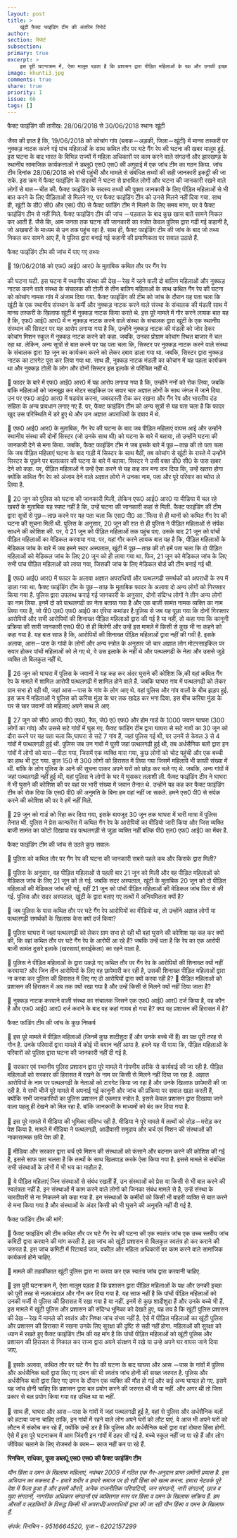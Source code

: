 ```yaml
---
layout: post
title: >
    खूंटी फैक्ट फाइंडिंग टीम की अंतरिम रिपोर्ट
author:
section: रिपोर्ट
subsection:
primary: true
excerpt: >
    इस पूरी घटनाक्रम में, ऐसा मालूम पड़ता है कि प्रशासन द्वारा पीड़ित महिलाओं के पक्ष और उनकी इच्छा को पूरी तरह से नज़रअंदाज़ और गौन कर दिया गया है. यह साफ नहीं है कि पांचों पीड़ित महिलाओं को उनकी मर्जी से पुलिस की हिरासत में रखा गया है या नहीं.
image: khunti3.jpg
comments: true
share: true
priority: 1
issue: 66
tags: []
---
```


फैक्ट फाइंडिंग की तारीख: 28/06/2018 से 30/06/2018 स्थानः खूंटी

जैसा की ज्ञात है कि, 19/06/2018 को कोचांग गांव (ब्लाक－अड़की, जिला－खूंटी) में मानव तस्करी पर नुक्कड़ नाटक करने गई पांच महिलाओं के साथ कथित तौर पर घटे गैंग रेप की घटना की खबर मालूम हुई. इस घटना के बाद भारत के विभिन्न राज्यों में महिला अधिकारों पर काम करने वाले संगठनों और झारखण्ड़ के स्थानीय सामाजिक कार्यकत्ताओं ने डब्लू0 एस0 एस0 की अगुवाई में एक जांच टीम का गठन किया. जांच टीम दिनांक 28/06/2018 को रांची पहुंची और मामले से संबंधित तथ्यों की सही जानकारी इकट्ठी की जा सके. इस क्रम में फैक्ट फाइंडिंग के सदस्यों ने घटना से प्रभावित लोगों और घटना की जानकारी रखने वाले लोगों से बात－चीत की. फैक्ट फाइंडिंग के सदस्य तथ्यों की पुक्ता जानकारी के लिए पीड़ित महिलाओं से भी बात करने के लिए पीड़िताओं से मिलने गए, पर फैक्ट फाइंडिंग टीेम को उनसे मिलने नहीं दिया गया. साथ ही, खूंटी के डी0 सी0 और एस0 पी0 से फैक्ट फांडिंग टीम ने मिलने के लिए समय मांगा, पर वे फैक्ट फाइंडिंग टीम से नहीं मिले. फैक्ट फाइंडिंग टीम की जांच －पड़ताल के बाद कुछ खास बातें सामने निकल कर आती हैं. जैसे कि, आम जनता तक घटना की जानकारी का स्त्रोत केवल पुलिस द्वारा गढी गई कहानी है, जो अखबारों के माध्यम से उन तक पहुंच रहा है. साथ ही, फैक्ट फाइंडिंग टीम की जांच के बाद जो तथ्य निकल कर सामने आए हैं, वे पुलिस द्वारा बनाई गई कहानी की प्रमाणिकता पर सवाल उठाते हैं.

फैक्ट फाइंडिंग टीम की जांच में पाए गए तथ्यः

 19/06/2018 को एफ0 आई0 आर0 के मुताबिक कथित तौर पर गैंग रेप

की घटना घटी. इस घटना में स्थानीय संस्था की देख－रेख में रहने वाली दो बालिग महिलाओं और नुक्कड़ नाटक करने वाले संस्था के संचालक की टोली से तीन बालिग महिलाओं के साथ कथित गैंग रेप की घटना को कोचांग नामक गांव में अंजाम दिया गया. फैक्ट फाइंडिंग की टीम को जांच के दौरान यह पता चला कि खूंटी के एक स्थानीय संस्थान के कर्मी और नुक्कड़ नाटक करने वाले संस्था के संचालक की मंडली साथ में मानव तस्करी के खिलाफ खूंटी में नुक्कड़ नाटक किया करते थे. इस पूरे मामले में गौर करने लायक बात यह है कि, एफ0 आई0 आर0 में न नुक्कड़ नाटक करने वाले संस्था के संचालक द्वारा खूंटी के एक स्थानीय संस्थान की सिस्टर पर यह आरोप लगाया गया है कि, उन्होंने नुक्कड़ नाटक की मंडली को जोर देकर कोचांग मिशन स्कूल में नुक्कड़ नाटक करने को कहा. जबकि, उनका प्रोग्राम कोचांग स्थित बाजार में चल रहा था. लेकिन, अन्य सूत्रों से बात करने पर यह पता चला कि, सिस्टर पर नुक्कड़ नाटक करने वाले संस्था के संचालक द्वारा 19 जून का कार्यक्रम करने को लेकर दबाव डाला गया था. जबकि, सिस्टर द्वारा नुक्कड़ नाटक का टारगेट पूरा कर लिया गया था. साथ ही, नुक्कड़ नाटक मंडली का कोचांग में यह पहला कार्यक्रम था और नुक्कड़ टोली के लोग और दोनों सिस्टर इस इलाके से परिचित नहीं थे.

 फादर के बारे में एफ0 आई0 आर0 में यह आरोप लगाया गया है कि, उन्होंने ननों को रोक लिया, जबकि बांकि महिलाओं को जानबूझ कर मोटर साइकिल पर सवार चार अज्ञात लोगों के साथ जंगल में जाने दिया. उन पर एफ0 आई0 आर0 में षडयंत्र करना, जबरदस्ती रोक कर रखना और गैंग रेप और भारतीय दंड संहिता के अन्य प्रावधान लगाए गए हैं. पर, फैक्ट फाइंडिंग टीम को अन्य सूत्रों से यह पता चला है कि फादर खुद उस परिस्थिति में डरे हुए थे और उन अज्ञात अपराधियों के दबाव में थे.

 एफ0 आई0 आर0 के मुताबिक, गैंग रेप की घटना के बाद जब पीड़ित महिलाएं वापस आई और उन्होंने स्थानीय संस्था की दोनों सिस्टर (जो उनके साथ थी) को घटना के बारे में बताया, तो उन्होंने घटना की जानकारी देने से मना किया. जबकि, फैक्ट फाइंडिंग टीम ने जब इसके बारे में पूछ－ताछ की तो पता चला कि जब पीड़ित महिलाएं घटना के बाद गाड़ी में सिस्टर के साथ बैठीं, तब कोचांग से खूंटी के रास्ते में उन्होंने सिस्टर के पूछने पर बलात्कार की घटना के बारे में बताया. सिस्टर ने उसी वक्त डी0 सी0 के पास खबर देने को कहा. पर, पीड़ित महिलाओं ने उन्हें ऐसा करने से यह कह कर मना कर दिया कि, उन्हें खतरा होगा क्योंकि कथित गैंग रेप को अंजाम देने वाले अज्ञात लोगो ने उनका नाम, पता और पूरे परिवार का ब्योरा ले लिया है.

 20 जून को पुलिस को घटना की जानकारी मिली, लेकिन एफ0 आई0 आर0 या मीडिया में चल रहे खबरों के मुताबिक यह स्पष्ट नहीं है कि, उन्हें घटना की जानकारी कहां से मिली. फैक्ट फाइंडिंग की टीम द्वारा सूत्रों से पूछ－ताछ करने पर यह पता चला कि एस0 पी0 आॅफिस से ही थानों को कथित गैंग रेप की घटना की सूचना मिली थी. पुलिस के अनुसार, 20 जून की रात से ही पुलिस ने पीड़ित महिलाओं से संर्पक साधने की कोशिश की. पर, वे 21 जून को पीड़ित महिलाओं तक पहुंच पाए. उसके बाद 21 जून को पांचों पीड़ित महिलाओं का मेडिकल करवाया गया. पर, यहां गौर करने लायक बात यह है कि, पीड़ित महिलाओं के मेडिकल जांच के बारे में जब हमने सदर अस्पताल, खूंटी में पूछ－ताछ की तो हमें पता चला कि दो पीड़ित महिलाओं को मेडिकल जांच के लिए 20 जून को ही लाया गया था. फिर, 21 जून को मेडिकल जांच के लिए सभी पांच पीड़ित महिलाओं को लाया गया, जिसकी जांच के लिए मेडिकल बोर्ड की टीम बनाई गई थी.

 एफ0 आई0 आर0 में फादर के अलावा अज्ञात अपराधियों और पत्थलगढी समर्थकों को अपराधी के रुप में डाला गया था. फैक्ट फाइंडिंग टीम के पूछ－ताछ के मुताबिक फादर के अलावा दो अन्य लोगों को गिरफ्तार किया गया है. पुलिस द्वारा उपलब्ध कराई गई जानकारी के अनुसार, दोनों संदिग्ध लोगों ने तीन अन्य लोगों का नाम लिया. इनमें दो को पत्थलगढी का नेता बताया गया है और एक बाजी सामंत नामक व्यक्ति का नाम लिया गया है, जो पी0 एल0 एफ0 आई0 का एरिया कमांडर है.पुलिस से जब यह पूछा गया कि दोनों गिरफ्तार आरोपियों और सभी आरोपियों की शिनाख्त पीड़ित महिलाओं द्वारा की गई है या नहीं, तो कहा गया कि कानूनी प्रक्रिया की सारी जानकारी एस0 पी0 से ही मिलेगी और उन्हें इस मामले में किसी से कुछ भी ना कहने को कहा गया है. यह बात साफ है कि, आरोपियों की शिनाख्त पीड़ित महिलाओं द्वारा नहीं की गयी है. इसके अलावा, आस－पास के गांवो के लोगों और अन्य स्त्रोत के अनुसार जो चार अज्ञात लोग मोटरसाइकिल पर सवार होकर पांचों महिलाओं को ले गए थे, वे उस इलाके के नहीं थे और पत्थलगढी के नेता और उससे जुड़े व्यक्ति तो बिलकुल नहीं थे.

 26 जून को घाघरा में पुलिस के जवानों ने यह कह कर अंदर घुसने की कोशिश कि,की वहां कथित गैंग रेप के मामले में शामिल आरोपी पत्थलगढी में शामिल होने वाले हैं. जबकि घाघरा गांव में पत्थलगढी को लेकर ग्राम सभा हो रही थी, जहां आस－पास के गांव के लोग आए थे. वहां पुलिस और गांव वालों के बीच झड़प हुई. इस क्रम में महिलाओं ने पुलिस को करिया मुंडा के घर तक खदेड़ कर भगा दिया. इस बीच करिया मुंडा के घर से चार जवानों को महिलाएं अपने साथ ले आए.

 27 जून को सी0 आर0 पी0 एफ0, रैफ, जे0 ए0 एफ0 और होम गार्ड के 1000 जवान घाघरा (300 लोगों का गांव) और उससे सटे गांवों में घुस गए. फैक्ट फांडिंग टीम द्वारा घाघरा से सटे गावों का 30 जून को दौरा करने पर यह पता चला कि,घाघरा से सटे 7 गांव हैं, जहां पुलिस गई थी, पर उनमें से केवल 3 से 4 गांवों में पत्थलगड़ी हुई थी. पुलिस जब उन गावों में घुसी जहां पत्थलगढी हुई थी, तब अर्धसैनिक बलों द्वारा इन गांवों में लोगों को मारा－पीटा गया, जिसमें एक व्यक्ति मारा गया, कुछ लोगों को चोट पहुंची और एक बच्ची का हाथ भी टूट गया. कुल 150 से 300 लोगों को हिरासत में लिया गया जिसमें महिलायें भी काफी संख्या में थीं. बांकि के लोग पुलिस के आने की सूचना पाकर अपने घरों को छोड़ कर चले गए थे. जबकि, अन्य गांवों में जहां पत्थलगढ़ी नहीं हुई थी, वहां पुलिस ने लोगों के घर में घुसकर तलाशी ली. फैक्ट फाइंडिंग टीम ने घाघरा में भी घुसने की कोशिश की पर वहां पर भारी संख्या में जवान तैनात थे. उन्होंने यह कह कर फैक्ट फाइंडिंग टीम को रोक दिया कि एस0 पी0 की अनुमति के बिना हम वहां नहीं जा सकते. हमने एस0 पी0 से संर्पक करने की कोशिश की पर वे हमें नहीं मिले.

 29 जून को गार्ड को रिहा कर दिया गया, इसके बावजूद 30 जून तक घाघरा में भारी मात्रा में पुलिस तैनात थी. पुलिस ने प्रेस कान्फरेंस में कथित गैंग रेप के आरोपियों का वीडियो जारी किया और जिस व्यक्ति बाजी सामंत का फोटो दिखाया वह पत्थलगड़ी से जुड़ा व्यक्ति नहीं बल्कि पी0 एल0 एफ0 आई0 का मेंबर है.

फैक्ट फाइंडिंग टीम की जांच से उठते कुछ सवालः

 पुलिस को कथित तौर पर गैंग रेप की घटना की जानकारी सबसे पहले कब और किसके द्वारा मिली?

 पुलिस के अनुसार, वह पीड़ित महिलाओं से पहली बार 21 जून को मिली और वह पीड़ित महिलाओं को मेडिकल जांच के लिए 21 जून को ले गई. जबकि सदर अस्पताल, खूंटी के मुताबिक 20 जून को दो पीड़ित महिलाओं की मेडिकल जांच की गई, वहीं 21 जून को पांचों पीड़ित महिलाओं की मेडिकल जांच फिर से की गई. पुलिस और सदर अस्पताल, खूंटी के द्वारा बताए गए तत्थों में अनियमितता क्यों है?

 जब पुलिस के पास कथित तौर पर घटे गैंग रेप आरोपियों का वीडियो था, तो उन्होंने अज्ञात लोगों या पत्थलगढ़ी समर्थकों के खिलाफ केस क्यों दर्ज किया?

 पुलिस घाघरा में जहां पत्थलगढ़ी को लेकर ग्राम सभा हो रही थी वहां घुसने की कोशिश यह कह कर क्यों की, कि वहां कथित तौर पर घटे गैंग रेप के आरोपी आ रहे हैं? जबकि उन्हें पता है कि रेप का एक आरोपी बाजी सामंत दूसरे इलाके (खरसावां,सराईकेला) का रहने वाला है.

 पुलिस ने पीड़ित महिलाओं के द्वारा पकड़े गए कथित तौर पर गैंग रेप के आरोपियों की शिनाख्त क्यों नहीं करवाया? और जिन तीन आरोपियों के लिए वह छापेमारी कर रही है, उसकी शिनाख्त पीड़ित महिलाओं द्वारा ना करवा कर पुलिस की हिरासत में लिए गए दो आरोपियों द्वारा क्यों करवा रही है?  पीड़ित महिलाओं को प्रशासन की हिरासत में अब तक क्यों रखा गया है और उन्हें किसी से मिलने क्यों नहीं दिया जाता है?

 नुक्कड़ नाटक करवाने वाली संस्था का संचालक जिसने एक एफ0 आई0 आर0 दर्ज किया है, वह कौन है और एफ0 आई0 आर0 दर्ज कराने  के बाद वह कहां गायब हो गया है? क्या वह प्रशासन की हिरासत में है?

फैक्ट फांडिंग टीम की जांच के कुछ निष्कर्ष

 इस पूरे मामले में पीड़ित महिलाओं (जिनमें कुछ शादीशुदा हैं और उनके बच्चे भी हैं) का पक्ष पूरी तरह से गौन है. उनके परिवारों द्वारा मामले में कोई भी बयान नहीं आया है. हमने यह भी पाया कि, पीड़ित महिलाओं के परिवारों को पुलिस द्वारा घटना की जानकारी नहीं दी गई है.

 सरकार एवं स्थानीय पुलिस प्रशासन द्वारा पूरे मामले में गोपनीय तरीके से कार्यवाई की जा रही है. पीड़ित महिलाओं को सरकार की हिरासत में रखने के नाम पर किसी से मिलने नहीं दिया जा रहा है. अज्ञात आरोपियों के नाम पर पत्थलगढी के नेताओं को टारगेट किया जा रहा है और उनके खिलाफ छापेमारी की जा रही है. ये सभी चीजें पूरे मामले में अपनाई गई कानूनी और जांच की प्रक्रिया पर सवाल खड़ा करती हैं, क्योंकि सभी जानकारियों का पुलिस प्रशासन ही एकमात्र स्त्रोत है. इससे केवल प्रशासन द्वारा दिखाया जाने वाला पहलू ही देखने को मिल रहा है. बांकि जानकारी के माध्यमों को बंद कर दिया गया है.

 इस पूरे मामले में मीडिया की भूमिका संदिग्ध रही है. मीडिया ने पूरे मामले में तत्थों को तोड़－मरोड़ कर पेश किया है. मामले में मीडिया ने पत्थलगढ़ी, आदीवासी समुदाय और चर्च एवं मिशन की संस्थाओं की नाकारात्मक छवि पेश की है.

 मीडिया और सरकार द्वारा चर्च एवे मिशन की संस्थाओं को फंसाने और बदनाम करने की कोशिश की गई है, इससे साफ पता चलता है कि तत्थों  के साथ खिलवाड़ करके ऐसा किया गया है. इससे मामले से संबंधित सभी संस्थाओं के लोगों में भी भय का माहौल है.

 ये पीड़ित महिलाएं जिन संस्थाओं से संबंध रखतीं हैं, उन संस्थाओं को प्रेस या किसी से भी बात करने की स्वतंत्रता नहीं है. इन संस्थाओं में काम करने वाले लोगों को जिनका संबंध मामले से है, उन्हें संस्था के चारदीवारी से ना निकलने को कहा गया है. इन संस्थाओं के कर्मीयों को किसी भी बाहरी व्यक्ति से बात करने से मना किया गया है और संस्थाओं के अंदर किसी को भी घुसने की अनुमति नहीं दी गई है.

फैक्ट फांडिंग टीम की मांगें:

 फैक्ट फाइंडिंग की टीम कथित तौर पर घटे गैंग रेप की घटना की एक स्वतंत्र जांच एक उच्च स्तरीय जांच कमिटी द्वारा करवाने की मांग करती है. इस जांच को खूंटी प्रशासन से बिलकुल स्वतंत्र हो कर कराने की जरुरत है. इस जांच कमिटी में रिटायर्ड जज, वकील और महिला अधिकारों पर काम करने वाले सामाजिक कार्यकर्ता होने चाहिए.

 मामले की तहकीकात खूंटी पुलिस द्वारा ना करवा कर एक स्वतंत्र जांच द्वारा करवानी चाहिए.

 इस पूरी घटनाक्रम में, ऐसा मालूम पड़ता है कि प्रशासन द्वारा पीड़ित महिलाओं के पक्ष और उनकी इच्छा को पूरी तरह से नज़रअंदाज़ और गौन कर दिया गया है. यह साफ नहीं है कि पांचों पीड़ित महिलाओं को उनकी मर्जी से पुलिस की हिरासत में रखा गया है या नहीं. इनमें से कुछ शादीशुदा हैं और उनके बच्चे भी हैं. इस मामले में खूंटी पुलिस और प्रशासन की संदिग्ध भूमिका को देखते हुए, यह तय है कि खूंटी पुलिस प्रशासन की देख－रेख में मामले की स्वतंत्र और निष्प्क्ष जांच संभव नहीं है. ऐसे में पीड़ित महिलाओं का खूंटी पुलिस और प्रशासन की हिरासत में रखना उनके लिए सुरक्षा की दृष्टि से सही नहीं होगा. महिलाओं की सुरक्षा को ध्यान में रखते हुए फैक्ट फाइंडिंग टीम की यह मांग है कि पांचों पीड़ित महिलाओं को खूंटी पुलिस और प्रशासन की हिरासत से निकाल कर राज्य द्वारा अपने संरक्षण में रखे या उन्हे अपने घर वापस जाने दिया जाए.

 इसके अलावा, कथित तौर पर घटे गैंग रेप की घटना के बाद घाघरा और आस －पास के गांवों में पुलिस और अर्धसैनिक बलों द्वारा किए गए दमन की भी स्वतंत्र जांच होनी की सख्त जरुरत है. पुलिस और अर्धसैनिक बलों द्वारा किए गए दमन के दौरान एक व्यक्ति की मौत हो गई और कई अन्य घायल हो गए. इसमें यह जांच होनी चाहिए कि प्रशासन द्वारा बल प्रयोग करने की जरुरत थी भी या नहीं. और अगर थी तो जिस प्रकार से बल प्रयोग किया गया वह उचित था या नहीं.

 साथ ही, घाघरा और आस－पास के गांवों में जहां पत्थलगढी हुई है, वहां से पुलिस और अर्धसैनिक बलों को हटाया जाना चाहिए ताकि, इन गांवों में रहने वाले लोग अपने घरों को लौट पाएं. वे आज भी अपने घरों को लौटन में संकोच कर रहे हैं, क्योंकि उन्हें डर है कि पुलिस और अर्धसैनिक बलों  द्वारा वहां दोबारा हिंसा होगी. ऐसे में इस पूरे घटनाक्रम में आम जिंदगी इन गांवों में ठहर सी गई है. बच्चे स्कूल नहीं जा पा रहे हैं और लोग जीविका चलाने के लिए रोजमर्रा के काम－ काज नहीं कर पा रहे हैं.

**रिनचिन, राधिका, पूजा डब्ल0ू एस0 एस0 की फैक्ट फाइंडिंग टीम**

*यौन हिंसा व दमन के खिलाफ महिलाएं, नवंम्बर 2009 में गठित एक गैर-अनुदान प्राप्त ज़मीनी प्रयास है. इस अभियान का मकसद है - हमारे  शरीर व हमारे समाज पर हो रही हिंसा को खत्म करना. हमारा नेटवर्क पूरे देश में फैला हुआ है और इसमें औरतें, अनेक राजनीतिक परिपाटियों, जन संगठनों, नारी संगठनों, छात्र व युवा संगठनों, नागरीक अधिकार संगठनों एवं व्यक्तिगत स्तर पर हिंसा व दमन के खिलाफ सक्रिय हैं. हम औरतों व लड़कियों के विरुद्ध किसी भी अपराधी/अपराधियों द्वारा की जा रही यौन हिंसा व दमन के खिलाफ हैं.*

*संपर्क: रिनचिन - 9516664520, पूजा – 6202157299*